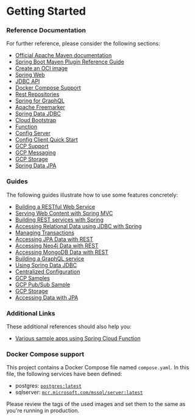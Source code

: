 # Getting Started

### Reference Documentation
For further reference, please consider the following sections:

* [Official Apache Maven documentation](https://maven.apache.org/guides/index.html)
* [Spring Boot Maven Plugin Reference Guide](https://docs.spring.io/spring-boot/docs/3.1.1/maven-plugin/reference/html/)
* [Create an OCI image](https://docs.spring.io/spring-boot/docs/3.1.1/maven-plugin/reference/html/#build-image)
* [Spring Web](https://docs.spring.io/spring-boot/docs/3.1.1/reference/htmlsingle/#web)
* [JDBC API](https://docs.spring.io/spring-boot/docs/3.1.1/reference/htmlsingle/#data.sql)
* [Docker Compose Support](https://docs.spring.io/spring-boot/docs/3.1.1/reference/htmlsingle/#features.docker-compose)
* [Rest Repositories](https://docs.spring.io/spring-boot/docs/3.1.1/reference/htmlsingle/#howto.data-access.exposing-spring-data-repositories-as-rest)
* [Spring for GraphQL](https://docs.spring.io/spring-boot/docs/3.1.1/reference/html/web.html#web.graphql)
* [Apache Freemarker](https://docs.spring.io/spring-boot/docs/3.1.1/reference/htmlsingle/#web.servlet.spring-mvc.template-engines)
* [Spring Data JDBC](https://docs.spring.io/spring-boot/docs/3.1.1/reference/htmlsingle/#data.sql.jdbc)
* [Cloud Bootstrap](https://docs.spring.io/spring-cloud-commons/docs/current/reference/html/)
* [Function](https://docs.spring.io/spring-cloud-function/docs/current/reference/html/spring-cloud-function.html)
* [Config Server](https://docs.spring.io/spring-cloud-config/docs/current/reference/html/#_spring_cloud_config_server)
* [Config Client Quick Start](https://docs.spring.io/spring-cloud-config/docs/current/reference/html/#_client_side_usage)
* [GCP Support](https://googlecloudplatform.github.io/spring-cloud-gcp/reference/html/index.html)
* [GCP Messaging](https://googlecloudplatform.github.io/spring-cloud-gcp/reference/html/index.html#cloud-pubsub)
* [GCP Storage](https://googlecloudplatform.github.io/spring-cloud-gcp/reference/html/index.html#cloud-storage)
* [Spring Data JPA](https://docs.spring.io/spring-boot/docs/3.1.1/reference/htmlsingle/#data.sql.jpa-and-spring-data)

### Guides
The following guides illustrate how to use some features concretely:

* [Building a RESTful Web Service](https://spring.io/guides/gs/rest-service/)
* [Serving Web Content with Spring MVC](https://spring.io/guides/gs/serving-web-content/)
* [Building REST services with Spring](https://spring.io/guides/tutorials/rest/)
* [Accessing Relational Data using JDBC with Spring](https://spring.io/guides/gs/relational-data-access/)
* [Managing Transactions](https://spring.io/guides/gs/managing-transactions/)
* [Accessing JPA Data with REST](https://spring.io/guides/gs/accessing-data-rest/)
* [Accessing Neo4j Data with REST](https://spring.io/guides/gs/accessing-neo4j-data-rest/)
* [Accessing MongoDB Data with REST](https://spring.io/guides/gs/accessing-mongodb-data-rest/)
* [Building a GraphQL service](https://spring.io/guides/gs/graphql-server/)
* [Using Spring Data JDBC](https://github.com/spring-projects/spring-data-examples/tree/master/jdbc/basics)
* [Centralized Configuration](https://spring.io/guides/gs/centralized-configuration/)
* [GCP Samples](https://github.com/GoogleCloudPlatform/spring-cloud-gcp/tree/main/spring-cloud-gcp-samples)
* [GCP Pub/Sub Sample](https://github.com/GoogleCloudPlatform/spring-cloud-gcp/tree/main/spring-cloud-gcp-samples/spring-cloud-gcp-pubsub-sample)
* [GCP Storage](https://github.com/GoogleCloudPlatform/spring-cloud-gcp/tree/main/spring-cloud-gcp-samples/spring-cloud-gcp-storage-resource-sample)
* [Accessing Data with JPA](https://spring.io/guides/gs/accessing-data-jpa/)

### Additional Links
These additional references should also help you:

* [Various sample apps using Spring Cloud Function](https://github.com/spring-cloud/spring-cloud-function/tree/main/spring-cloud-function-samples)

### Docker Compose support
This project contains a Docker Compose file named `compose.yaml`.
In this file, the following services have been defined:

* postgres: [`postgres:latest`](https://hub.docker.com/_/postgres)
* sqlserver: [`mcr.microsoft.com/mssql/server:latest`](https://mcr.microsoft.com/en-us/product/mssql/server/about/)

Please review the tags of the used images and set them to the same as you're running in production.

